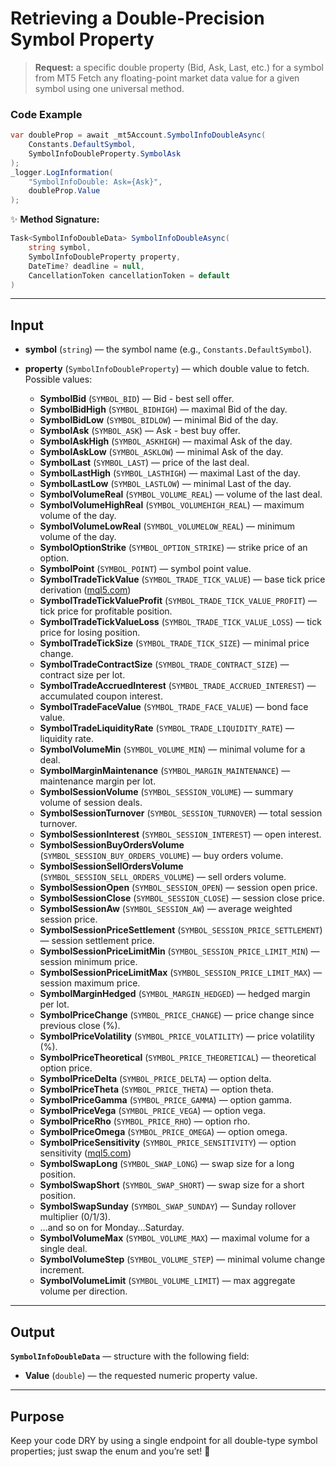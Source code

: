 # Retrieving a Double-Precision Symbol Property

> **Request:** a specific double property (Bid, Ask, Last, etc.) for a symbol from MT5
> Fetch any floating-point market data value for a given symbol using one universal method.

### Code Example

```csharp
var doubleProp = await _mt5Account.SymbolInfoDoubleAsync(
    Constants.DefaultSymbol,
    SymbolInfoDoubleProperty.SymbolAsk
);
_logger.LogInformation(
    "SymbolInfoDouble: Ask={Ask}",
    doubleProp.Value
);
```

✨ **Method Signature:**

```csharp
Task<SymbolInfoDoubleData> SymbolInfoDoubleAsync(
    string symbol,
    SymbolInfoDoubleProperty property,
    DateTime? deadline = null,
    CancellationToken cancellationToken = default
)
```

---

## Input

* **symbol** (`string`) — the symbol name (e.g., `Constants.DefaultSymbol`).
* **property** (`SymbolInfoDoubleProperty`) — which double value to fetch. Possible values:

  * **SymbolBid** (`SYMBOL_BID`) — Bid - best sell offer.
  * **SymbolBidHigh** (`SYMBOL_BIDHIGH`) — maximal Bid of the day.
  * **SymbolBidLow** (`SYMBOL_BIDLOW`) — minimal Bid of the day.
  * **SymbolAsk** (`SYMBOL_ASK`) — Ask - best buy offer.
  * **SymbolAskHigh** (`SYMBOL_ASKHIGH`) — maximal Ask of the day.
  * **SymbolAskLow** (`SYMBOL_ASKLOW`) — minimal Ask of the day.
  * **SymbolLast** (`SYMBOL_LAST`) — price of the last deal.
  * **SymbolLastHigh** (`SYMBOL_LASTHIGH`) — maximal Last of the day.
  * **SymbolLastLow** (`SYMBOL_LASTLOW`) — minimal Last of the day.
  * **SymbolVolumeReal** (`SYMBOL_VOLUME_REAL`) — volume of the last deal.
  * **SymbolVolumeHighReal** (`SYMBOL_VOLUMEHIGH_REAL`) — maximum volume of the day.
  * **SymbolVolumeLowReal** (`SYMBOL_VOLUMELOW_REAL`) — minimum volume of the day.
  * **SymbolOptionStrike** (`SYMBOL_OPTION_STRIKE`) — strike price of an option.
  * **SymbolPoint** (`SYMBOL_POINT`) — symbol point value.
  * **SymbolTradeTickValue** (`SYMBOL_TRADE_TICK_VALUE`) — base tick price derivation ([mql5.com](https://www.mql5.com/en/docs/constants/environment_state/marketinfoconstants))
  * **SymbolTradeTickValueProfit** (`SYMBOL_TRADE_TICK_VALUE_PROFIT`) — tick price for profitable position.
  * **SymbolTradeTickValueLoss** (`SYMBOL_TRADE_TICK_VALUE_LOSS`) — tick price for losing position.
  * **SymbolTradeTickSize** (`SYMBOL_TRADE_TICK_SIZE`) — minimal price change.
  * **SymbolTradeContractSize** (`SYMBOL_TRADE_CONTRACT_SIZE`) — contract size per lot.
  * **SymbolTradeAccruedInterest** (`SYMBOL_TRADE_ACCRUED_INTEREST`) — accumulated coupon interest.
  * **SymbolTradeFaceValue** (`SYMBOL_TRADE_FACE_VALUE`) — bond face value.
  * **SymbolTradeLiquidityRate** (`SYMBOL_TRADE_LIQUIDITY_RATE`) — liquidity rate.
  * **SymbolVolumeMin** (`SYMBOL_VOLUME_MIN`) — minimal volume for a deal.
  * **SymbolMarginMaintenance** (`SYMBOL_MARGIN_MAINTENANCE`) — maintenance margin per lot.
  * **SymbolSessionVolume** (`SYMBOL_SESSION_VOLUME`) — summary volume of session deals.
  * **SymbolSessionTurnover** (`SYMBOL_SESSION_TURNOVER`) — total session turnover.
  * **SymbolSessionInterest** (`SYMBOL_SESSION_INTEREST`) — open interest.
  * **SymbolSessionBuyOrdersVolume** (`SYMBOL_SESSION_BUY_ORDERS_VOLUME`) — buy orders volume.
  * **SymbolSessionSellOrdersVolume** (`SYMBOL_SESSION_SELL_ORDERS_VOLUME`) — sell orders volume.
  * **SymbolSessionOpen** (`SYMBOL_SESSION_OPEN`) — session open price.
  * **SymbolSessionClose** (`SYMBOL_SESSION_CLOSE`) — session close price.
  * **SymbolSessionAw** (`SYMBOL_SESSION_AW`) — average weighted session price.
  * **SymbolSessionPriceSettlement** (`SYMBOL_SESSION_PRICE_SETTLEMENT`) — session settlement price.
  * **SymbolSessionPriceLimitMin** (`SYMBOL_SESSION_PRICE_LIMIT_MIN`) — session minimum price.
  * **SymbolSessionPriceLimitMax** (`SYMBOL_SESSION_PRICE_LIMIT_MAX`) — session maximum price.
  * **SymbolMarginHedged** (`SYMBOL_MARGIN_HEDGED`) — hedged margin per lot.
  * **SymbolPriceChange** (`SYMBOL_PRICE_CHANGE`) — price change since previous close (%).
  * **SymbolPriceVolatility** (`SYMBOL_PRICE_VOLATILITY`) — price volatility (%).
  * **SymbolPriceTheoretical** (`SYMBOL_PRICE_THEORETICAL`) — theoretical option price.
  * **SymbolPriceDelta** (`SYMBOL_PRICE_DELTA`) — option delta.
  * **SymbolPriceTheta** (`SYMBOL_PRICE_THETA`) — option theta.
  * **SymbolPriceGamma** (`SYMBOL_PRICE_GAMMA`) — option gamma.
  * **SymbolPriceVega** (`SYMBOL_PRICE_VEGA`) — option vega.
  * **SymbolPriceRho** (`SYMBOL_PRICE_RHO`) — option rho.
  * **SymbolPriceOmega** (`SYMBOL_PRICE_OMEGA`) — option omega.
  * **SymbolPriceSensitivity** (`SYMBOL_PRICE_SENSITIVITY`) — option sensitivity ([mql5.com](https://www.mql5.com/en/docs/constants/environment_state/marketinfoconstants))
  * **SymbolSwapLong** (`SYMBOL_SWAP_LONG`) — swap size for a long position.
  * **SymbolSwapShort** (`SYMBOL_SWAP_SHORT`) — swap size for a short position.
  * **SymbolSwapSunday** (`SYMBOL_SWAP_SUNDAY`) — Sunday rollover multiplier (0/1/3).
  * …and so on for Monday…Saturday.
  * **SymbolVolumeMax** (`SYMBOL_VOLUME_MAX`) — maximal volume for a single deal.
  * **SymbolVolumeStep** (`SYMBOL_VOLUME_STEP`) — minimal volume change increment.
  * **SymbolVolumeLimit** (`SYMBOL_VOLUME_LIMIT`) — max aggregate volume per direction.

---

## Output

**`SymbolInfoDoubleData`** — structure with the following field:

* **Value** (`double`) — the requested numeric property value.

---

## Purpose

Keep your code DRY by using a single endpoint for all double-type symbol properties; just swap the enum and you’re set! 🚀

